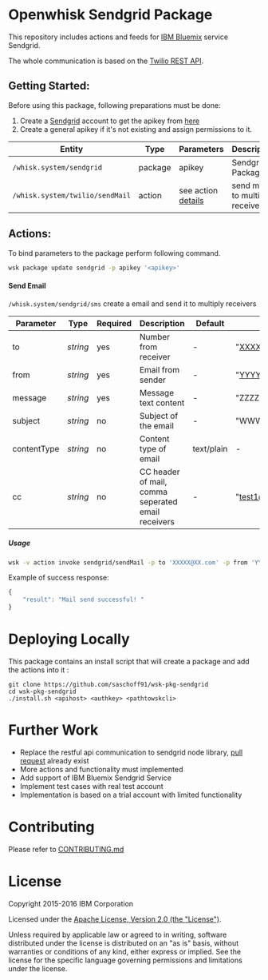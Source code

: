 Openwhisk Sendgrid Package
============================

This repository includes actions and feeds for [IBM Bluemix](http://www.ibm.com/cloud-computing/bluemix/) service Sendgrid. 

The whole communication is based on the [Twilio REST API](https://www.twilio.com/docs/api/rest).

## Getting Started:
Before using this package, following preparations must be done:
  1. Create a [Sendgrid](sendgrid.com) account to get the apikey from [here](https://app.sendgrid.com/settings/api_keys)
  2. Create a general apikey if it's not existing and assign permissions to it.

| Entity | Type | Parameters | Description |
| --- | --- | --- | --- |
| `/whisk.system/sendgrid` | package | apikey | Sendgrid Package |
| `/whisk.system/twilio/sendMail` | action | see action [details](https://github.com/saschoff91/wsk-pkg-sendgrid/blob/master/actions/sendMail.js) | send mail to multiply receiver |



## Actions:
To bind parameters to the package perform following command.
```bash
wsk package update sendgrid -p apikey '<apikey>'
```

#### Send Email 
`/whisk.system/sendgrid/sms` create a email and send it to multiply receivers

| **Parameter** | **Type** | **Required** | **Description** | **Default** | **Example** |
| ------------- | ---- | -------- | ------------ | ------- |------- |
| to | *string* | yes |  Number from receiver | - | "XXXXX@XX.com" |
| from | *string* | yes |  Email from sender | - | "YYYYY@YY.com" |
| message | *string* | yes |  Message text content  | - | "ZZZZZ" |
| subject | *string* | no |  Subject of the email | - | "WWWWW" |
| contentType | *string* | no |  Content type of email | text/plain | - |
| cc | *string* | no |  CC header of mail, comma seperated email receivers| - | "test1@example.com,test2@example.com" |

##### Usage

```bash
wsk -v action invoke sendgrid/sendMail -p to 'XXXXX@XX.com' -p from 'YYYYY@YY.com' -p subject 'WWWWW' -p message 'ZZZZZ' -p  cc 'test1@example.com,test2@example.com'
```

Example of success response:
```javascript
{
    "result": "Mail send successful! "
}
```


# Deploying Locally
This package contains an install script that will create a package and add the actions into it :
```shell
git clone https://github.com/saschoff91/wsk-pkg-sendgrid
cd wsk-pkg-sendgrid
./install.sh <apihost> <authkey> <pathtowskcli>
```

# Further Work
* Replace the restful api communication to sendgrid node library, [pull request](https://github.com/openwhisk/openwhisk/pull/829) already exist
* More actions and functionality must implemented
* Add support of IBM Bluemix Sendgrid Service 
* Implement test cases with real test account
* Implementation is based on a trial account with limited functionality

# Contributing
Please refer to [CONTRIBUTING.md](CONTRIBUTING.md)

# License
Copyright 2015-2016 IBM Corporation

Licensed under the [Apache License, Version 2.0 (the "License")](http://www.apache.org/licenses/LICENSE-2.0.html).

Unless required by applicable law or agreed to in writing, software distributed under the license is distributed on an "as is" basis, without warranties or conditions of any kind, either express or implied. See the license for the specific language governing permissions and limitations under the license.
